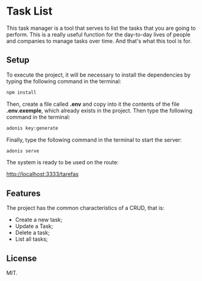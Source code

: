 # Task List

This task manager is a tool that serves to list the tasks that you are going to perform. This is a really useful function for the day-to-day lives of people and companies to manage tasks over time. And that's what this tool is for.

## Setup

To execute the project, it will be necessary to install the dependencies by typing the following command in the terminal:

```bash
npm install
```

Then, create a file called **.env** and copy into it the contents of the file **.env.exemple**, which already exists in the project. Then type the following command in the terminal:

```bash
adonis key:generate
```

Finally, type the following command in the terminal to start the server:

```bash
adonis serve
```

The system is ready to be used on the route:

[http://localhost:3333/tarefas](http://localhost:3333/tarefas)

## Features

The project has the common characteristics of a CRUD, that is:

* Create a new task;
* Update a Task;
* Delete a task;
* List all tasks;

## License

MIT.
